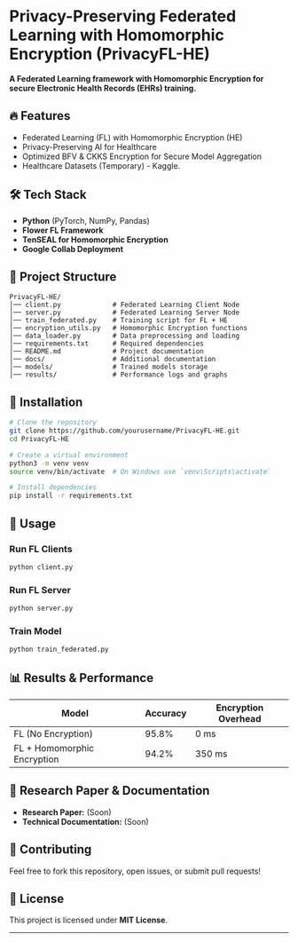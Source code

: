 # Privacy-Preserving Federated Learning with Homomorphic Encryption (PrivacyFL-HE)

**A Federated Learning framework with Homomorphic Encryption for secure Electronic Health Records (EHRs) training.** 

## 🔥 Features
- Federated Learning (FL) with Homomorphic Encryption (HE)
- Privacy-Preserving AI for Healthcare
- Optimized BFV & CKKS Encryption for Secure Model Aggregation
- Healthcare Datasets (Temporary) - Kaggle.

## 🛠️ Tech Stack
- **Python** (PyTorch, NumPy, Pandas)
- **Flower FL Framework**
- **TenSEAL for Homomorphic Encryption**
- **Google Collab Deployment**

## 📂 Project Structure
```
PrivacyFL-HE/
│── client.py             # Federated Learning Client Node
│── server.py             # Federated Learning Server Node
│── train_federated.py    # Training script for FL + HE
│── encryption_utils.py   # Homomorphic Encryption functions
│── data_loader.py        # Data preprocessing and loading
│── requirements.txt      # Required dependencies
│── README.md             # Project documentation
│── docs/                 # Additional documentation
│── models/               # Trained models storage
│── results/              # Performance logs and graphs
```

## 📌 Installation
```bash
# Clone the repository
git clone https://github.com/yourusername/PrivacyFL-HE.git
cd PrivacyFL-HE

# Create a virtual environment
python3 -m venv venv
source venv/bin/activate  # On Windows use `venv\Scripts\activate`

# Install dependencies
pip install -r requirements.txt
```

## 🚀 Usage
### **Run FL Clients**
```bash
python client.py
```

### **Run FL Server**
```bash
python server.py
```

### **Train Model**
```bash
python train_federated.py
```

## 📊 Results & Performance
| Model | Accuracy | Encryption Overhead |
|--------|---------|------------------|
| FL (No Encryption) | 95.8% | 0 ms |
| FL + Homomorphic Encryption | 94.2% | 350 ms |

## 📖 Research Paper & Documentation
- **Research Paper:** (Soon)
- **Technical Documentation:** (Soon)

## 🤝 Contributing
Feel free to fork this repository, open issues, or submit pull requests! 

## 📜 License
This project is licensed under **MIT License**.

---


